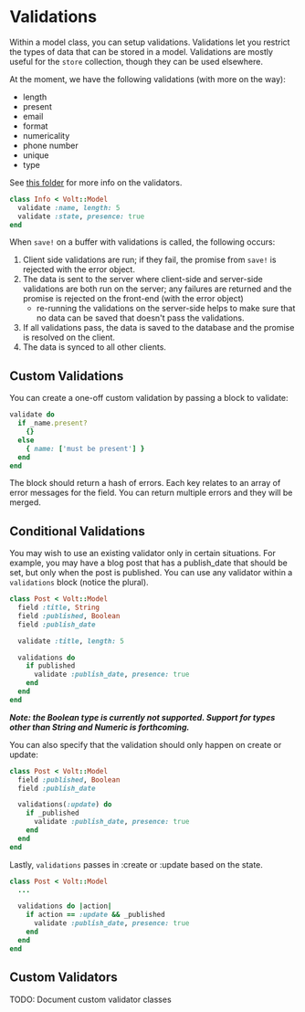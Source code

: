 # Validations

Within a model class, you can setup validations.  Validations let you restrict the types of data that can be stored in a model.  Validations are mostly useful for the ```store``` collection, though they can be used elsewhere.

At the moment, we have the following validations (with more on the way):

- length
- present
- email
- format
- numericality
- phone number
- unique
- type

See [this folder](https://github.com/voltrb/volt/tree/master/lib/volt/models/validators) for more info on the validators.

```ruby
class Info < Volt::Model
  validate :name, length: 5
  validate :state, presence: true
end
```

When ```save!``` on a buffer with validations is called, the following occurs:

1. Client side validations are run; if they fail, the promise from ```save!``` is rejected with the error object.
2. The data is sent to the server where client-side and server-side validations are both run on the server; any failures are returned and the promise is rejected on the front-end (with the error object)
    - re-running the validations on the server-side helps to make sure that no data can be saved that doesn't pass the validations.
3. If all validations pass, the data is saved to the database and the promise is resolved on the client.
4. The data is synced to all other clients.

## Custom Validations

You can create a one-off custom validation by passing a block to validate:

```ruby
validate do
  if _name.present?
    {}
  else
    { name: ['must be present'] }
  end
end
```

The block should return a hash of errors.  Each key relates to an array of error messages for the field.  You can return multiple errors and they will be merged.

## Conditional Validations

You may wish to use an existing validator only in certain situations.  For example, you may have a blog post that has a publish_date that should be set, but only when the post is published.  You can use any validator within a ```validations``` block (notice the plural).

```ruby
class Post < Volt::Model
  field :title, String
  field :published, Boolean
  field :publish_date

  validate :title, length: 5

  validations do
    if published
      validate :publish_date, presence: true
    end
  end
end
```

***Note: the Boolean type is currently not supported. Support for types other than String and Numeric is forthcoming.***

You can also specify that the validation should only happen on create or update:

```ruby
class Post < Volt::Model
  field :published, Boolean
  field :publish_date

  validations(:update) do
    if _published
      validate :publish_date, presence: true
    end
  end
end
```

Lastly, ```validations``` passes in :create or :update based on the state.

```ruby
class Post < Volt::Model
  ...

  validations do |action|
    if action == :update && _published
      validate :publish_date, presence: true
    end
  end
end
```

## Custom Validators

TODO: Document custom validator classes
